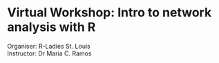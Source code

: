 # Virtual Workshop: Intro to network analysis with R
Organiser: R-Ladies St. Louis  
Instructor: Dr Maria C. Ramos
